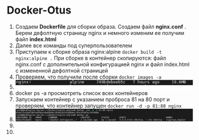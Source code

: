 # Docker-Otus
1. Создаем  **Dockerfile**  для сборки образа. Создаем файл **nginx.conf** . Берем дефолтную страницу nginx и немного изменим ее получим файл **index.html**
2. Далее все команды под суперпользователем
3. Приступаем к сборке образа nginx:alpine   ``` docker build -t nginx:alpine . ``` При сборке в контейнер скопируются: файл nginx.conf с дополнительной конфигурацией nginx и файл index.html  с измененной дефолтной страницей 
4.  Проверяем, что получили после сборки  ``` docker images -a ``` 
5.  ![alt text](./Pictures/11.png)
6.  docker ps -a просмотреть список всех контейнеров
7.  Запускаем контейнер с указанием проброса 81 на 80 порт и проверяем, что контейнер запущен  ``` docker run -d -p 81:80 nginx ```
8.   ![alt text](./Pictures/2.png)
9.  
10.  



